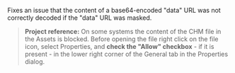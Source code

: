 Fixes an issue that the content of a base64-encoded "data" URL was not correctly decoded if the "data" URL was masked.
&nbsp;
>**Project reference:** On some systems the content of the CHM file in the Assets is blocked. Before opening the file right click on the file icon, select Properties, and **check the "Allow" checkbox** - if it is present - in the lower right corner of the General tab in the Properties dialog.